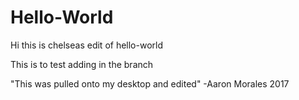 # Hello-World
Hi this is chelseas edit of hello-world

This is to test adding in the branch

"This was pulled onto my desktop and edited"
-Aaron Morales 2017

